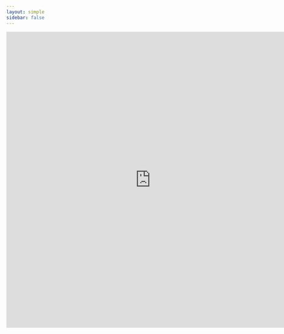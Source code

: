 ```yaml
---
layout: simple
sidebar: false
---
```


<iframe src="https://docs.google.com/forms/d/1rcNm52OjTiBo1moTXa1E0Wk8660QjN2R_zRij6HTlHA/viewform?embedded=true" width="760" height="780" frameborder="0" marginheight="0" marginwidth="0">Cargando...</iframe>
